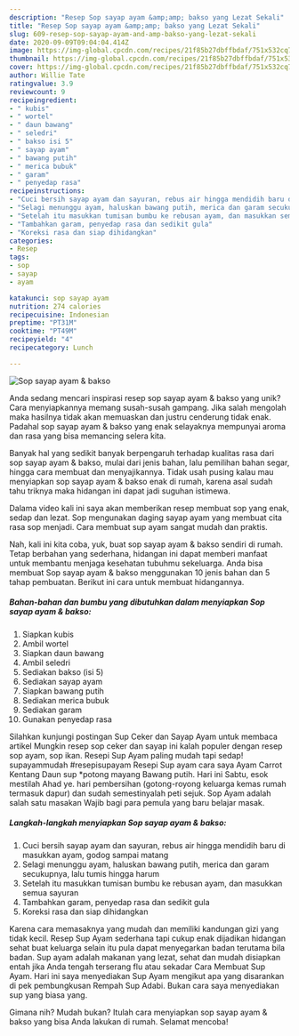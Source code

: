 ```yaml
---
description: "Resep Sop sayap ayam &amp;amp; bakso yang Lezat Sekali"
title: "Resep Sop sayap ayam &amp;amp; bakso yang Lezat Sekali"
slug: 609-resep-sop-sayap-ayam-and-amp-bakso-yang-lezat-sekali
date: 2020-09-09T09:04:04.414Z
image: https://img-global.cpcdn.com/recipes/21f85b27dbffbdaf/751x532cq70/sop-sayap-ayam-bakso-foto-resep-utama.jpg
thumbnail: https://img-global.cpcdn.com/recipes/21f85b27dbffbdaf/751x532cq70/sop-sayap-ayam-bakso-foto-resep-utama.jpg
cover: https://img-global.cpcdn.com/recipes/21f85b27dbffbdaf/751x532cq70/sop-sayap-ayam-bakso-foto-resep-utama.jpg
author: Willie Tate
ratingvalue: 3.9
reviewcount: 9
recipeingredient:
- " kubis"
- " wortel"
- " daun bawang"
- " seledri"
- " bakso isi 5"
- " sayap ayam"
- " bawang putih"
- " merica bubuk"
- " garam"
- " penyedap rasa"
recipeinstructions:
- "Cuci bersih sayap ayam dan sayuran, rebus air hingga mendidih baru di masukkan ayam, godog sampai matang"
- "Selagi menunggu ayam, haluskan bawang putih, merica dan garam secukupnya, lalu tumis hingga harum"
- "Setelah itu masukkan tumisan bumbu ke rebusan ayam, dan masukkan semua sayuran"
- "Tambahkan garam, penyedap rasa dan sedikit gula"
- "Koreksi rasa dan siap dihidangkan"
categories:
- Resep
tags:
- sop
- sayap
- ayam

katakunci: sop sayap ayam 
nutrition: 274 calories
recipecuisine: Indonesian
preptime: "PT31M"
cooktime: "PT49M"
recipeyield: "4"
recipecategory: Lunch

---
```



![Sop sayap ayam &amp; bakso](https://img-global.cpcdn.com/recipes/21f85b27dbffbdaf/751x532cq70/sop-sayap-ayam-bakso-foto-resep-utama.jpg)

Anda sedang mencari inspirasi resep sop sayap ayam &amp; bakso yang unik? Cara menyiapkannya memang susah-susah gampang. Jika salah mengolah maka hasilnya tidak akan memuaskan dan justru cenderung tidak enak. Padahal sop sayap ayam &amp; bakso yang enak selayaknya mempunyai aroma dan rasa yang bisa memancing selera kita.

Banyak hal yang sedikit banyak berpengaruh terhadap kualitas rasa dari sop sayap ayam &amp; bakso, mulai dari jenis bahan, lalu pemilihan bahan segar, hingga cara membuat dan menyajikannya. Tidak usah pusing kalau mau menyiapkan sop sayap ayam &amp; bakso enak di rumah, karena asal sudah tahu triknya maka hidangan ini dapat jadi suguhan istimewa.

Dalama video kali ini saya akan memberikan resep membuat sop yang enak, sedap dan lezat. Sop mengunakan daging sayap ayam yang membuat cita rasa sop menjadi. Cara membuat sup ayam sangat mudah dan praktis.


Nah, kali ini kita coba, yuk, buat sop sayap ayam &amp; bakso sendiri di rumah. Tetap berbahan yang sederhana, hidangan ini dapat memberi manfaat untuk membantu menjaga kesehatan tubuhmu sekeluarga. Anda bisa membuat Sop sayap ayam &amp; bakso menggunakan 10 jenis bahan dan 5 tahap pembuatan. Berikut ini cara untuk membuat hidangannya.

<!--inarticleads1-->

##### Bahan-bahan dan bumbu yang dibutuhkan dalam menyiapkan Sop sayap ayam &amp; bakso:

1. Siapkan  kubis
1. Ambil  wortel
1. Siapkan  daun bawang
1. Ambil  seledri
1. Sediakan  bakso (isi 5)
1. Sediakan  sayap ayam
1. Siapkan  bawang putih
1. Sediakan  merica bubuk
1. Sediakan  garam
1. Gunakan  penyedap rasa


Silahkan kunjungi postingan Sup Ceker dan Sayap Ayam untuk membaca artikel Mungkin resep sop ceker dan sayap ini kalah populer dengan resep sop ayam, sop ikan. Resepi Sup Ayam paling mudah tapi sedap! supayammudah #resepisupayam Resepi Sup ayam cara saya Ayam Carrot Kentang Daun sup *potong mayang Bawang putih. Hari ini Sabtu, esok mestilah Ahad ye. hari pembersihan (gotong-royong keluarga kemas rumah termasuk dapur) dan sudah semestinyalah peti sejuk. Sop Ayam adalah salah satu masakan Wajib bagi para pemula yang baru belajar masak. 

<!--inarticleads2-->

##### Langkah-langkah menyiapkan Sop sayap ayam &amp; bakso:

1. Cuci bersih sayap ayam dan sayuran, rebus air hingga mendidih baru di masukkan ayam, godog sampai matang
1. Selagi menunggu ayam, haluskan bawang putih, merica dan garam secukupnya, lalu tumis hingga harum
1. Setelah itu masukkan tumisan bumbu ke rebusan ayam, dan masukkan semua sayuran
1. Tambahkan garam, penyedap rasa dan sedikit gula
1. Koreksi rasa dan siap dihidangkan


Karena cara memasaknya yang mudah dan memiliki kandungan gizi yang tidak kecil. Resep Sup Ayam sederhana tapi cukup enak dijadikan hidangan sehat buat keluarga selain itu pula dapat menyegarkan badan terutama bila badan. Sup ayam adalah makanan yang lezat, sehat dan mudah disiapkan entah jika Anda tengah terserang flu atau sekadar Cara Membuat Sup Ayam. Hari ini saya menyediakan Sup Ayam mengikut apa yang disarankan di pek pembungkusan Rempah Sup Adabi. Bukan cara saya menyediakan sup yang biasa yang. 

Gimana nih? Mudah bukan? Itulah cara menyiapkan sop sayap ayam &amp; bakso yang bisa Anda lakukan di rumah. Selamat mencoba!
